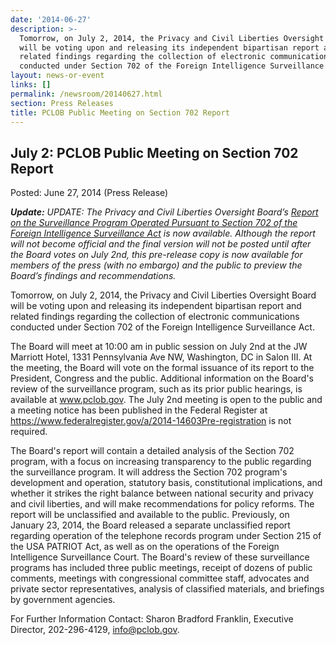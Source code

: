 ```yaml
---
date: '2014-06-27'
description: >-
  Tomorrow, on July 2, 2014, the Privacy and Civil Liberties Oversight Board
  will be voting upon and releasing its independent bipartisan report and
  related findings regarding the collection of electronic communications
  conducted under Section 702 of the Foreign Intelligence Surveillance Act.
layout: news-or-event
links: []
permalink: /newsroom/20140627.html
section: Press Releases
title: PCLOB Public Meeting on Section 702 Report
---
```

## July 2: PCLOB Public Meeting on Section 702 Report

Posted: June 27, 2014 (Press Release)

_**Update:** UPDATE: The Privacy and Civil Liberties Oversight Board’s [Report on the Surveillance Program Operated Pursuant to Section 702 of the Foreign Intelligence Surveillance Act]({{site.baseurl}}/library/702-Report.pdf) is now available. Although the report will not become official and the final version will not be posted until after the Board votes on July 2nd, this pre-release copy is now available for members of the press (with no embargo) and the public to preview the Board’s findings and recommendations._

Tomorrow, on July 2, 2014, the Privacy and Civil Liberties Oversight Board will be voting upon and releasing its independent bipartisan report and related findings regarding the collection of electronic communications conducted under Section 702 of the Foreign Intelligence Surveillance Act.

The Board will meet at 10:00 am in public session on July 2nd at the JW Marriott Hotel, 1331 Pennsylvania Ave NW, Washington, DC in Salon III. At the meeting, the Board will vote on the formal issuance of its report to the President, Congress and the public. Additional information on the Board's review of the surveillance program, such as its prior public hearings, is available at www.pclob.gov. The July 2nd meeting is open to the public and a meeting notice has been published in the Federal Register at https://www.federalregister.gov/a/2014-14603Pre-registration is not required.

The Board's report will contain a detailed analysis of the Section 702 program, with a focus on increasing transparency to the public regarding the surveillance program. It will address the Section 702 program's development and operation, statutory basis, constitutional implications, and whether it strikes the right balance between national security and privacy and civil liberties, and will make recommendations for policy reforms. The report will be unclassified and available to the public. Previously, on January 23, 2014, the Board released a separate unclassified report regarding operation of the telephone records program under Section 215 of the USA PATRIOT Act, as well as on the operations of the Foreign Intelligence Surveillance Court. The Board's review of these surveillance programs has included three public meetings, receipt of dozens of public comments, meetings with congressional committee staff, advocates and private sector representatives, analysis of classified materials, and briefings by government agencies.

For Further Information Contact: Sharon Bradford Franklin, Executive Director, 202-296-4129, info@pclob.gov.
